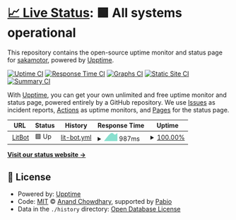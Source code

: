 # [📈 Live Status](https://e6nlaq.github.io/litbot-uptime): <!--live status--> **🟩 All systems operational**

This repository contains the open-source uptime monitor and status page for [sakamotor](https://e6nlaq.github.io/), powered by [Upptime](https://github.com/upptime/upptime).

[![Uptime CI](https://github.com/e6nlaq/litbot-uptime/workflows/Uptime%20CI/badge.svg)](https://github.com/e6nlaq/litbot-uptime/actions?query=workflow%3A%22Uptime+CI%22)
[![Response Time CI](https://github.com/e6nlaq/litbot-uptime/workflows/Response%20Time%20CI/badge.svg)](https://github.com/e6nlaq/litbot-uptime/actions?query=workflow%3A%22Response+Time+CI%22)
[![Graphs CI](https://github.com/e6nlaq/litbot-uptime/workflows/Graphs%20CI/badge.svg)](https://github.com/e6nlaq/litbot-uptime/actions?query=workflow%3A%22Graphs+CI%22)
[![Static Site CI](https://github.com/e6nlaq/litbot-uptime/workflows/Static%20Site%20CI/badge.svg)](https://github.com/e6nlaq/litbot-uptime/actions?query=workflow%3A%22Static+Site+CI%22)
[![Summary CI](https://github.com/e6nlaq/litbot-uptime/workflows/Summary%20CI/badge.svg)](https://github.com/e6nlaq/litbot-uptime/actions?query=workflow%3A%22Summary+CI%22)

With [Upptime](https://upptime.js.org), you can get your own unlimited and free uptime monitor and status page, powered entirely by a GitHub repository. We use [Issues](https://github.com/e6nlaq/litbot-uptime/issues) as incident reports, [Actions](https://github.com/e6nlaq/litbot-uptime/actions) as uptime monitors, and [Pages](https://e6nlaq.github.io/litbot-uptime) for the status page.

<!--start: status pages-->
<!-- This summary is generated by Upptime (https://github.com/upptime/upptime) -->
<!-- Do not edit this manually, your changes will be overwritten -->
<!-- prettier-ignore -->
| URL | Status | History | Response Time | Uptime |
| --- | ------ | ------- | ------------- | ------ |
| <img alt="" src="https://icons.duckduckgo.com/ip3/litbot.vercel.app.ico" height="13"> [LitBot](https://litbot.vercel.app/) | 🟩 Up | [lit-bot.yml](https://github.com/e6nlaq/litbot-uptime/commits/HEAD/history/lit-bot.yml) | <details><summary><img alt="Response time graph" src="./graphs/lit-bot/response-time-week.png" height="20"> 987ms</summary><br><a href="https://e6nlaq.github.io/litbot-uptime/history/lit-bot"><img alt="Response time 987" src="https://img.shields.io/endpoint?url=https%3A%2F%2Fraw.githubusercontent.com%2Fe6nlaq%2Flitbot-uptime%2FHEAD%2Fapi%2Flit-bot%2Fresponse-time.json"></a><br><a href="https://e6nlaq.github.io/litbot-uptime/history/lit-bot"><img alt="24-hour response time 774" src="https://img.shields.io/endpoint?url=https%3A%2F%2Fraw.githubusercontent.com%2Fe6nlaq%2Flitbot-uptime%2FHEAD%2Fapi%2Flit-bot%2Fresponse-time-day.json"></a><br><a href="https://e6nlaq.github.io/litbot-uptime/history/lit-bot"><img alt="7-day response time 987" src="https://img.shields.io/endpoint?url=https%3A%2F%2Fraw.githubusercontent.com%2Fe6nlaq%2Flitbot-uptime%2FHEAD%2Fapi%2Flit-bot%2Fresponse-time-week.json"></a><br><a href="https://e6nlaq.github.io/litbot-uptime/history/lit-bot"><img alt="30-day response time 987" src="https://img.shields.io/endpoint?url=https%3A%2F%2Fraw.githubusercontent.com%2Fe6nlaq%2Flitbot-uptime%2FHEAD%2Fapi%2Flit-bot%2Fresponse-time-month.json"></a><br><a href="https://e6nlaq.github.io/litbot-uptime/history/lit-bot"><img alt="1-year response time 987" src="https://img.shields.io/endpoint?url=https%3A%2F%2Fraw.githubusercontent.com%2Fe6nlaq%2Flitbot-uptime%2FHEAD%2Fapi%2Flit-bot%2Fresponse-time-year.json"></a></details> | <details><summary><a href="https://e6nlaq.github.io/litbot-uptime/history/lit-bot">100.00%</a></summary><a href="https://e6nlaq.github.io/litbot-uptime/history/lit-bot"><img alt="All-time uptime 100.00%" src="https://img.shields.io/endpoint?url=https%3A%2F%2Fraw.githubusercontent.com%2Fe6nlaq%2Flitbot-uptime%2FHEAD%2Fapi%2Flit-bot%2Fuptime.json"></a><br><a href="https://e6nlaq.github.io/litbot-uptime/history/lit-bot"><img alt="24-hour uptime 100.00%" src="https://img.shields.io/endpoint?url=https%3A%2F%2Fraw.githubusercontent.com%2Fe6nlaq%2Flitbot-uptime%2FHEAD%2Fapi%2Flit-bot%2Fuptime-day.json"></a><br><a href="https://e6nlaq.github.io/litbot-uptime/history/lit-bot"><img alt="7-day uptime 100.00%" src="https://img.shields.io/endpoint?url=https%3A%2F%2Fraw.githubusercontent.com%2Fe6nlaq%2Flitbot-uptime%2FHEAD%2Fapi%2Flit-bot%2Fuptime-week.json"></a><br><a href="https://e6nlaq.github.io/litbot-uptime/history/lit-bot"><img alt="30-day uptime 100.00%" src="https://img.shields.io/endpoint?url=https%3A%2F%2Fraw.githubusercontent.com%2Fe6nlaq%2Flitbot-uptime%2FHEAD%2Fapi%2Flit-bot%2Fuptime-month.json"></a><br><a href="https://e6nlaq.github.io/litbot-uptime/history/lit-bot"><img alt="1-year uptime 100.00%" src="https://img.shields.io/endpoint?url=https%3A%2F%2Fraw.githubusercontent.com%2Fe6nlaq%2Flitbot-uptime%2FHEAD%2Fapi%2Flit-bot%2Fuptime-year.json"></a></details>

<!--end: status pages-->

[**Visit our status website →**](https://e6nlaq.github.io/litbot-uptime)

## 📄 License

- Powered by: [Upptime](https://github.com/upptime/upptime)
- Code: [MIT](./LICENSE) © [Anand Chowdhary](https://anandchowdhary.com), supported by [Pabio](https://pabio.com)
- Data in the `./history` directory: [Open Database License](https://opendatacommons.org/licenses/odbl/1-0/)
